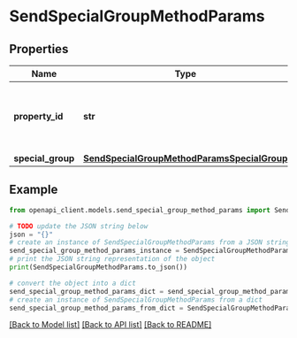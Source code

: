 # SendSpecialGroupMethodParams


## Properties

Name | Type | Description | Notes
------------ | ------------- | ------------- | -------------
**property_id** | **str** | This is a required field. Property ID for insert Specials | 
**special_group** | [**SendSpecialGroupMethodParamsSpecialGroup**](SendSpecialGroupMethodParamsSpecialGroup.md) |  | 

## Example

```python
from openapi_client.models.send_special_group_method_params import SendSpecialGroupMethodParams

# TODO update the JSON string below
json = "{}"
# create an instance of SendSpecialGroupMethodParams from a JSON string
send_special_group_method_params_instance = SendSpecialGroupMethodParams.from_json(json)
# print the JSON string representation of the object
print(SendSpecialGroupMethodParams.to_json())

# convert the object into a dict
send_special_group_method_params_dict = send_special_group_method_params_instance.to_dict()
# create an instance of SendSpecialGroupMethodParams from a dict
send_special_group_method_params_from_dict = SendSpecialGroupMethodParams.from_dict(send_special_group_method_params_dict)
```
[[Back to Model list]](../README.md#documentation-for-models) [[Back to API list]](../README.md#documentation-for-api-endpoints) [[Back to README]](../README.md)


